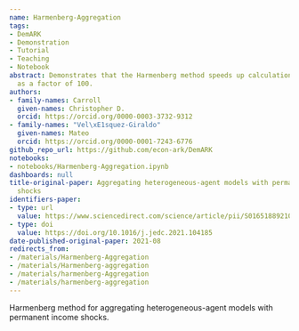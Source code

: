 ```yaml
---
name: Harmenberg-Aggregation
tags:
- DemARK
- Demonstration
- Tutorial
- Teaching
- Notebook
abstract: Demonstrates that the Harmenberg method speeds up calculations by as much
  as a factor of 100.
authors:
- family-names: Carroll
  given-names: Christopher D.
  orcid: https://orcid.org/0000-0003-3732-9312
- family-names: "Vel\xE1squez-Giraldo"
  given-names: Mateo
  orcid: https://orcid.org/0000-0001-7243-6776
github_repo_url: https://github.com/econ-ark/DemARK
notebooks:
- notebooks/Harmenberg-Aggregation.ipynb
dashboards: null
title-original-paper: Aggregating heterogeneous-agent models with permanent income
  shocks
identifiers-paper:
- type: url
  value: https://www.sciencedirect.com/science/article/pii/S0165188921001202?via%3Dihub
- type: doi
  value: https://doi.org/10.1016/j.jedc.2021.104185
date-published-original-paper: 2021-08
redirects_from:
- /materials/Harmenberg-Aggregation
- /materials/Harmenberg-aggregation
- /materials/harmenberg-Aggregation
- /materials/harmenberg-aggregation
---
```


Harmenberg method for aggregating heterogeneous-agent models with permanent income shocks.
